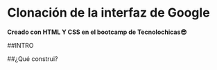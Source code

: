 # Clonación de la interfaz de Google
**Creado con HTML Y CSS en el bootcamp de Tecnolochicas😎**


##INTRO


##¿Qué construi?

